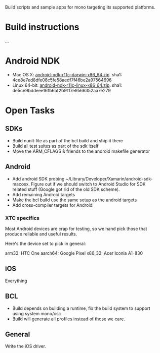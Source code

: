 Build scripts and sample apps for mono targeting its supported platforms.

# Build instructions

...

# Android NDK

- Mac OS X: [android-ndk-r11c-darwin-x86_64.zip](https://dl.google.com/android/repository/android-ndk-r11c-darwin-x86_64.zip). sha1: 4ce8e7ed8dfe08c5fe58aedf7f46be2a97564696
- Linux 64-bit: [android-ndk-r11c-linux-x86_64.zip](https://dl.google.com/android/repository/android-ndk-r11c-linux-x86_64.zip). sha1: de5ce9bddeee16fb6af2b9117e9566352aa7e279



# Open Tasks

## SDKs

- Build nunit-lite as part of the bcl build and ship it there
- Build all test suites as part of the sdk itself
- Move the ARM_CFLAGS & friends to the android makefile generator

## Android

- Add android SDK probing ~/Library/Developer/Xamarin/android-sdk-macosx.  Figure out if we should switch to Android Studio for SDK related stuff (Google got rid of the old SDK scheme).
- Add remaining Android targets
- Make the bcl build use the same setup as the android targets
- Add cross-compiler targets for Android

### XTC specifics

Most Android devices are crap for testing, so we hand pick those that produce reliable and useful results.

Here's the device set to pick in general:

arm32: HTC One
aarch64: Google Pixel
x86_32: Acer Iconia A1-830


## iOS

Everything

## BCL

- Build depends on building a runtime, fix the build system to support using system mono/csc
- Build will generate all profiles instead of those we care.

## General

Write the iOS driver.

